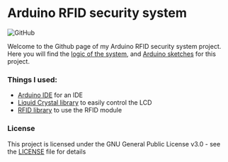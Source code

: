 # Arduino RFID security system
![GitHub](https://img.shields.io/github/license/beluguy/Arduino-RFID-security-system)

Welcome to the Github page of my Arduino RFID security system project. Here you will find the [logic of the system](https://github.com/Beluguy/Arduino-RFID-security-system/blob/main/logic.txt), and [Arduino sketches](https://github.com/Beluguy/Arduino-RFID-security-system/tree/main/Arduino%20sketches) for this project.

### Things I used:

* [Arduino IDE](https://www.arduino.cc/en/software#download) for an IDE
* [Liquid Crystal library](https://github.com/arduino-libraries/LiquidCrystal) to easily control the LCD
* [RFID library](https://github.com/miguelbalboa/rfid) to use the RFID module

### License

This project is licensed under the GNU General Public License v3.0 - see the [LICENSE](LICENSE) file for details

